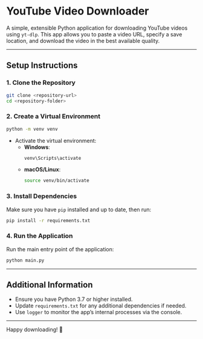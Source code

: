 # YouTube Video Downloader

A simple, extensible Python application for downloading YouTube videos using `yt-dlp`. This app allows you to paste a video URL, specify a save location, and download the video in the best available quality.

---

## **Setup Instructions**

### 1. **Clone the Repository**

```bash
git clone <repository-url>
cd <repository-folder>
```

### 2. **Create a Virtual Environment**

```bash
python -m venv venv
```

-   Activate the virtual environment:
    -   **Windows**:
        ```bash
        venv\Scripts\activate
        ```
    -   **macOS/Linux**:
        ```bash
        source venv/bin/activate
        ```

### 3. **Install Dependencies**

Make sure you have `pip` installed and up to date, then run:

```bash
pip install -r requirements.txt
```

### 4. **Run the Application**

Run the main entry point of the application:

```bash
python main.py
```

---

## **Additional Information**

-   Ensure you have Python 3.7 or higher installed.
-   Update `requirements.txt` for any additional dependencies if needed.
-   Use `logger` to monitor the app’s internal processes via the console.

---

Happy downloading! 🎉

